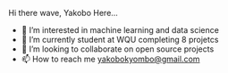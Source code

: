 Hi there wave, Yakobo Here...
- 👀 I’m interested in machine learning and data science
- 🌱 I’m currently student at WQU completing 8 projetcs
- 💞️ I’m looking to collaborate on open source projects 
- 📫 How to reach me yakobokyombo@gmail.com

<!---
Yakobo-ky/Yakobo-ky is a ✨ special ✨ repository because its `README.md` (this file) appears on your GitHub profile.
You can click the Preview link to take a look at your changes.
--->
